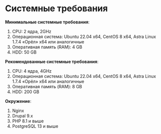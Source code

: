 # Системные требования 

**Минимальные системные требования**:

1. CPU: 2 ядра, 2GHz
2. Операционная система: Ubuntu 22.04 x64, CentOS 8 x64, Astra Linux 1.7.4 «Орёл» x64 или аналогичные
3. Оперативная память (RAM): 4 GB
4. HDD: 50 GB

**Рекомендованные системные требования**:

1. CPU: 4 ядра, 4GHz
2. Операционная система: Ubuntu 22.04 x64, CentOS 8 x64, Astra Linux 1.7.4 «Орёл» x64 или аналогичные
3. Оперативная память (RAM): 8 GB
4. HDD: 200 GB

**Окружение**:

1. Nginx
2. Drupal 9.x
3. PHP 8.1 и выше
4. PostgreSQL 13 и выше

